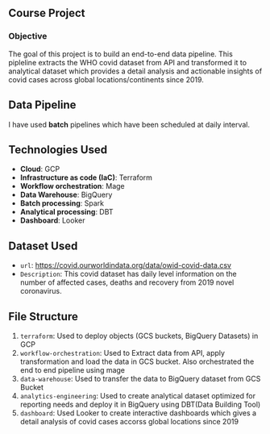 ## Course Project

### Objective

The goal of this project is to build an end-to-end data pipeline. This pipleline extracts the WHO covid dataset from API and transformed it to analytical dataset which provides a detail analysis and actionable insights of covid cases across global locations/continents since 2019.

## Data Pipeline 

I have used **batch** pipelines which have been scheduled at daily interval.

## Technologies Used

* **Cloud**: GCP
* **Infrastructure as code (IaC)**: Terraform
* **Workflow orchestration**: Mage
* **Data Warehouse**: BigQuery
* **Batch processing**: Spark
* **Analytical processing**: DBT
* **Dashboard**: Looker

## Dataset Used

* `url`: https://covid.ourworldindata.org/data/owid-covid-data.csv
* `Description`: This covid dataset has daily level information on the number of affected cases, deaths and recovery from 2019 novel coronavirus. 

## File Structure

1. `terraform`: Used to deploy objects (GCS buckets, BigQuery Datasets) in GCP
2. `workflow-orchestration`: Used to Extract data from API, apply transformation and load the data in GCS bucket. Also orchestrated the end to end pipeline using mage
3. `data-warehouse`: Used to transfer the data to BigQuery dataset from GCS Bucket
4. `analytics-engineering`: Used to create analytical dataset optimized for reporting needs and deploy it in BigQuery using DBT(Data Building Tool)
5. `dashboard`: Used Looker to create interactive dashboards which gives a detail analysis of covid cases accorss global locations since 2019
